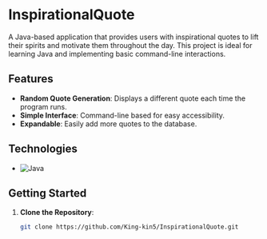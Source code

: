 # InspirationalQuote

A Java-based application that provides users with inspirational quotes to lift their spirits and motivate them throughout the day. This project is ideal for learning Java and implementing basic command-line interactions.

## Features

- **Random Quote Generation**: Displays a different quote each time the program runs.
- **Simple Interface**: Command-line based for easy accessibility.
- **Expandable**: Easily add more quotes to the database.

## Technologies

- ![Java](https://img.shields.io/badge/Java-ED8B00?style=for-the-badge&logo=java&logoColor=white)

## Getting Started

1. **Clone the Repository**:
   ```bash
   git clone https://github.com/King-kin5/InspirationalQuote.git
